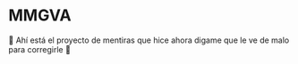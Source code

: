 # MMGVA 
:fu: Ahí está el proyecto de mentiras que hice ahora  digame que le ve de malo para corregirle :fu: 